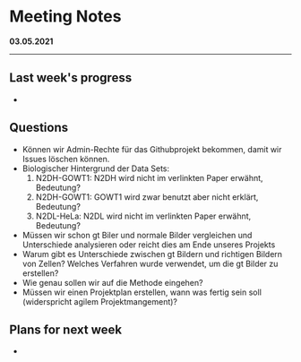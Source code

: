# Meeting Notes
**03.05.2021**

---
## Last week's progress
-

## Questions

- Können wir Admin-Rechte für das Githubprojekt bekommen, damit wir Issues löschen können. 
- Biologischer Hintergrund der Data Sets:
    1. N2DH-GOWT1: N2DH wird nicht im verlinkten Paper erwähnt, Bedeutung? 
    1. N2DH-GOWT1: GOWT1 wird zwar benutzt aber nicht erklärt, Bedeutung?
    1. N2DL-HeLa: N2DL wird nicht im verlinkten Paper erwähnt, Bedeutung?
- Müssen wir schon gt Biler und normale Bilder vergleichen und Unterschiede analysieren oder reicht dies am Ende unseres Projekts
- Warum gibt es Unterschiede zwischen gt Bildern und richtigen Bildern von Zellen? Welches Verfahren wurde verwendet, um die gt Bilder zu erstellen?
- Wie genau sollen wir auf die Methode eingehen?
- Müssen wir einen Projektplan erstellen, wann was fertig sein soll (widerspricht agilem Projektmangement)?


## Plans for next week
-

